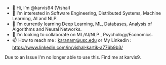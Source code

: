 - 👋 Hi, I’m @karvis94 (Vishal)
- 👀 I’m interested in Software Engineering, Distributed Systems, Machine Learning, AI and NLP.
- 🌱 I’m currently learning Deep Learning, ML, Databases, Analysis of Algorithms and Neural Networks.
- 💞️ I’m looking to collaborate on ML/AI/NLP , Psychology/Economics.
- 📫 How to reach me : karanam@usc.edu or My Linkedin : https://www.linkedin.com/in/vishal-kartik-a776b9b3/

Due to an Issue I'm no longer able to use this. Find me at karvis9.

